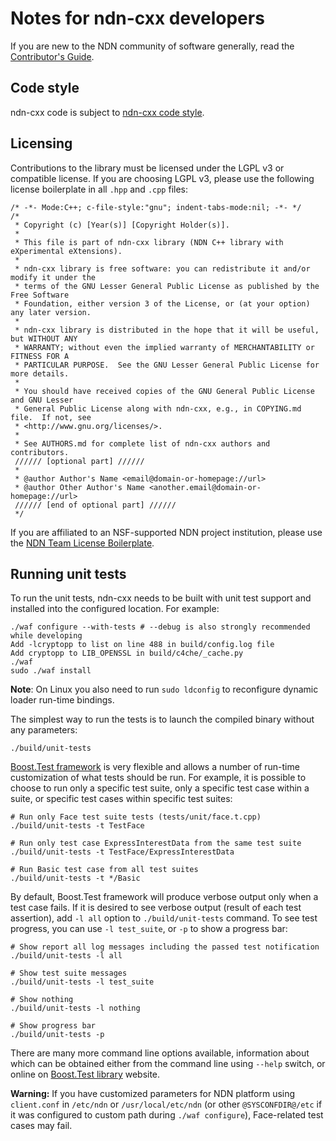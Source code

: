 Notes for ndn-cxx developers
============================

If you are new to the NDN community of software generally, read the
[Contributor's Guide](https://github.com/named-data/NFD/blob/master/CONTRIBUTING.md).

Code style
----------

ndn-cxx code is subject to [ndn-cxx code style](https://named-data.net/doc/ndn-cxx/current/code-style.html).

Licensing
---------

Contributions to the library must be licensed under the LGPL v3 or compatible license.  If
you are choosing LGPL v3, please use the following license boilerplate in all `.hpp` and
`.cpp` files:

    /* -*- Mode:C++; c-file-style:"gnu"; indent-tabs-mode:nil; -*- */
    /*
     * Copyright (c) [Year(s)] [Copyright Holder(s)].
     *
     * This file is part of ndn-cxx library (NDN C++ library with eXperimental eXtensions).
     *
     * ndn-cxx library is free software: you can redistribute it and/or modify it under the
     * terms of the GNU Lesser General Public License as published by the Free Software
     * Foundation, either version 3 of the License, or (at your option) any later version.
     *
     * ndn-cxx library is distributed in the hope that it will be useful, but WITHOUT ANY
     * WARRANTY; without even the implied warranty of MERCHANTABILITY or FITNESS FOR A
     * PARTICULAR PURPOSE.  See the GNU Lesser General Public License for more details.
     *
     * You should have received copies of the GNU General Public License and GNU Lesser
     * General Public License along with ndn-cxx, e.g., in COPYING.md file.  If not, see
     * <http://www.gnu.org/licenses/>.
     *
     * See AUTHORS.md for complete list of ndn-cxx authors and contributors.
     ////// [optional part] //////
     *
     * @author Author's Name <email@domain-or-homepage://url>
     * @author Other Author's Name <another.email@domain-or-homepage://url>
     ////// [end of optional part] //////
     */

If you are affiliated to an NSF-supported NDN project institution, please use the [NDN Team License
Boilerplate](https://redmine.named-data.net/projects/ndn-cxx/wiki/NDN_Team_License_Boilerplate_(ndn-cxx)).

Running unit tests
------------------

To run the unit tests, ndn-cxx needs to be built with unit test support and installed
into the configured location.  For example:

    ./waf configure --with-tests # --debug is also strongly recommended while developing
    Add -lcryptopp to list on line 488 in build/config.log file
    Add cryptopp to LIB_OPENSSL in build/c4che/_cache.py
    ./waf
    sudo ./waf install

**Note**: On Linux you also need to run `sudo ldconfig` to reconfigure dynamic loader
run-time bindings.

The simplest way to run the tests is to launch the compiled binary without any parameters:

    ./build/unit-tests

[Boost.Test framework](https://www.boost.org/doc/libs/1_58_0/libs/test/doc/html/index.html)
is very flexible and allows a number of run-time customization of what tests should be run.
For example, it is possible to choose to run only a specific test suite, only a specific
test case within a suite, or specific test cases within specific test suites:

    # Run only Face test suite tests (tests/unit/face.t.cpp)
    ./build/unit-tests -t TestFace

    # Run only test case ExpressInterestData from the same test suite
    ./build/unit-tests -t TestFace/ExpressInterestData

    # Run Basic test case from all test suites
    ./build/unit-tests -t */Basic

By default, Boost.Test framework will produce verbose output only when a test case fails.
If it is desired to see verbose output (result of each test assertion), add `-l all`
option to `./build/unit-tests` command.  To see test progress, you can use `-l test_suite`,
or `-p` to show a progress bar:

    # Show report all log messages including the passed test notification
    ./build/unit-tests -l all

    # Show test suite messages
    ./build/unit-tests -l test_suite

    # Show nothing
    ./build/unit-tests -l nothing

    # Show progress bar
    ./build/unit-tests -p

There are many more command line options available, information about which can be obtained
either from the command line using `--help` switch, or online on
[Boost.Test library](https://www.boost.org/doc/libs/1_58_0/libs/test/doc/html/index.html)
website.

**Warning:** If you have customized parameters for NDN platform using `client.conf` in
`/etc/ndn` or `/usr/local/etc/ndn` (or other `@SYSCONFDIR@/etc` if it was configured to custom
path during `./waf configure`), Face-related test cases may fail.
